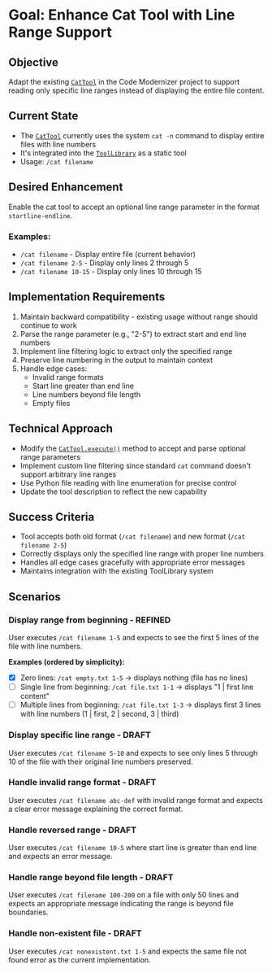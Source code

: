 # Goal: Enhance Cat Tool with Line Range Support

## Objective
Adapt the existing [`CatTool`](modernizer/tools/cat_tool.py:3) in the Code Modernizer project to support reading only specific line ranges instead of displaying the entire file content.

## Current State
- The [`CatTool`](modernizer/tools/cat_tool.py:3) currently uses the system `cat -n` command to display entire files with line numbers
- It's integrated into the [`ToolLibrary`](modernizer/tools/tool_library.py:20) as a static tool
- Usage: `/cat filename`

## Desired Enhancement
Enable the cat tool to accept an optional line range parameter in the format `startline-endline`.

### Examples:
- `/cat filename` - Display entire file (current behavior)
- `/cat filename 2-5` - Display only lines 2 through 5
- `/cat filename 10-15` - Display only lines 10 through 15

## Implementation Requirements
1. Maintain backward compatibility - existing usage without range should continue to work
2. Parse the range parameter (e.g., "2-5") to extract start and end line numbers
3. Implement line filtering logic to extract only the specified range
4. Preserve line numbering in the output to maintain context
5. Handle edge cases:
   - Invalid range formats
   - Start line greater than end line
   - Line numbers beyond file length
   - Empty files

## Technical Approach
- Modify the [`CatTool.execute()`](modernizer/tools/cat_tool.py:11) method to accept and parse optional range parameters
- Implement custom line filtering since standard `cat` command doesn't support arbitrary line ranges
- Use Python file reading with line enumeration for precise control
- Update the tool description to reflect the new capability

## Success Criteria
- Tool accepts both old format (`/cat filename`) and new format (`/cat filename 2-5`)
- Correctly displays only the specified line range with proper line numbers
- Handles all edge cases gracefully with appropriate error messages
- Maintains integration with the existing ToolLibrary system

## Scenarios

### Display range from beginning - REFINED
User executes `/cat filename 1-5` and expects to see the first 5 lines of the file with line numbers.

**Examples (ordered by simplicity):**
- [x] Zero lines: `/cat empty.txt 1-5` → displays nothing (file has no lines)
- [ ] Single line from beginning: `/cat file.txt 1-1` → displays "1 | first line content"
- [ ] Multiple lines from beginning: `/cat file.txt 1-3` → displays first 3 lines with line numbers (1 | first, 2 | second, 3 | third)

### Display specific line range - DRAFT
User executes `/cat filename 5-10` and expects to see only lines 5 through 10 of the file with their original line numbers preserved.

### Handle invalid range format - DRAFT
User executes `/cat filename abc-def` with invalid range format and expects a clear error message explaining the correct format.

### Handle reversed range - DRAFT
User executes `/cat filename 10-5` where start line is greater than end line and expects an error message.

### Handle range beyond file length - DRAFT
User executes `/cat filename 100-200` on a file with only 50 lines and expects an appropriate message indicating the range is beyond file boundaries.

### Handle non-existent file - DRAFT
User executes `/cat nonexistent.txt 1-5` and expects the same file not found error as the current implementation.